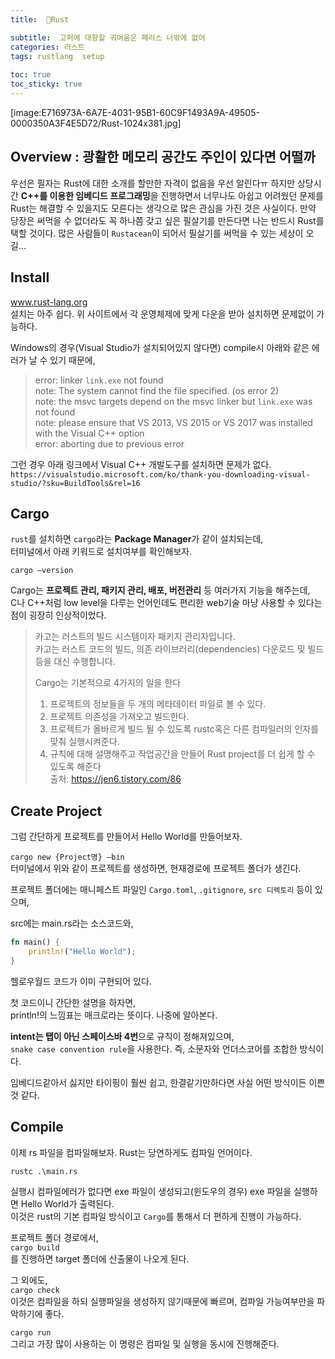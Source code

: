 ```yaml
---
title:  🦀Rust

subtitle:  고퍼에 대항할 귀여움은 페리스 너밖에 없어
categories: 러스트 
tags: rustlang  setup
 
toc: true
toc_sticky: true
---
```


  
[image:E716973A-6A7E-4031-95B1-60C9F1493A9A-49505-0000350A3F4E5D72/Rust-1024x381.jpg]  
  
## Overview : 광활한 메모리 공간도 주인이 있다면 어떨까  
우선은 필자는 Rust에 대한 소개를 할만한 자격이 없음을 우선 알린다ㅠ 하지만 상당시간 **C++를 이용한 임베디드 프로그래밍**을 진행하면서 너무나도 아쉽고 어려웠던 문제를 Rust는 해결할 수 있을지도 모른다는 생각으로 많은 관심을 가진 것은 사실이다. 만약 당장은 써먹을 수 없더라도 꼭 하나쯤 갖고 싶은 필살기를 만든다면 나는 반드시 Rust를 택할 것이다. 많은 사람들이 `Rustacean`이 되어서 필살기를 써먹을 수 있는 세상이 오길…  
  
  
## Install  
www.rust-lang.org  
설치는 아주 쉽다. 위 사이트에서 각 운영체제에 맞게 다운을 받아 설치하면 문제없이 가능하다.  
  
Windows의 경우(Visual Studio가 설치되어있지 않다면) compile시 아래와 같은 에러가 날 수 있기 때문에,  
  
> error: linker `link.exe` not found  
> note: The system cannot find the file specified. (os error 2)  
> note: the msvc targets depend on the msvc linker but `link.exe` was not found  
> note: please ensure that VS 2013, VS 2015 or VS 2017 was installed with the Visual C++ option  
> error: aborting due to previous error  
  
그런 경우 아래 링크에서 Visual C++ 개발도구를 설치하면 문제가 없다.  
`https://visualstudio.microsoft.com/ko/thank-you-downloading-visual-studio/?sku=BuildTools&rel=16`  
  
  
## Cargo  
`rust`를 설치하면 `cargo`라는 **Package Manager**가 같이 설치되는데,  
터미널에서 아래 키워드로 설치여부를 확인해보자.  
  
`cargo —version`  
  
Cargo는 **프로젝트 관리, 패키지 관리, 배포, 버전관리** 등 여러가지 기능을 해주는데,  
C나 C++처럼 low level을 다루는 언어인데도 편리한 web기술 마냥 사용할 수 있다는 점이 굉장히 인상적이었다.  
  
> 카고는 러스트의 빌드 시스템이자 패키지 관리자입니다.  
> 카고는 러스트 코드의 빌드, 의존 라이브러리(dependencies) 다운로드 및 빌드 등을 대신 수행합니다.  
>   
> Cargo는 기본적으로 4가지의 일을 한다  
> 1. 프로젝트의 정보들을 두 개의 메타데이터 파일로 볼 수 있다.  
> 2. 프로젝트 의존성을 가져오고 빌드한다.  
> 3. 프로젝트가 올바르게 빌드 될 수 있도록 rustc혹은 다른 컴파일러의 인자를 맞춰 실행시켜준다.  
> 4. 규칙에 대해 설명해주고 작업공간을 만들어 Rust project를 더 쉽게 할 수 있도록 해준다  
> 출처: https://jen6.tistory.com/86  
  
  
## Create Project  
그럼 간단하게 프로젝트를 만들어서 Hello World를 만들어보자.  
  
`cargo new {Project명} —bin`  
터미널에서 위와 같이 프로젝트를 생성하면, 현재경로에 프로젝트 폴더가 생긴다.  
  
프로젝트 폴더에는 매니페스트 파일인 `Cargo.toml`, `.gitignore`, `src 디렉토리` 등이 있으며,  
  
src에는 main.rs라는 소스코드와,  
```rust  
fn main() {  
    println!("Hello World");  
}  
```  
헬로우월드 코드가 이미 구현되어 있다.  
  
첫 코드이니 간단한 설명을 하자면,  
println!의 느낌표는 매크로라는 뜻이다. 나중에 알아본다.  
  
**intent는 탭이 아닌 스페이스바 4번**으로 규칙이 정해져있으며,  
`snake case convention rule`을 사용한다. 즉, 소문자와 언더스코어를 조합한 방식이다.  
  
임베디드같아서 싫지만 타이핑이 훨씬 쉽고, 한결같기만하다면 사실 어떤 방식이든 이쁜 것 같다.  
  
  
## Compile  
이제 rs 파일을 컴파일해보자. Rust는 당연하게도 컴파일 언어이다.  
  
`rustc .\main.rs`  
  
실행시 컴파일에러가 없다면 exe 파일이 생성되고(윈도우의 경우) exe 파일을 실행하면 Hello World가 출력된다.  
이것은 rust의 기본 컴파일 방식이고 `Cargo`를 통해서 더 편하게 진행이 가능하다.  
  
프로젝트 폴더 경로에서,  
`cargo build`  
를 진행하면 target 폴더에 산출물이 나오게 된다.  
  
그 외에도,  
`cargo check`  
이것은 컴파일을 하되 실행파일을 생성하지 않기때문에 빠르며, 컴파일 가능여부만을 파악하기에 좋다.  
  
`cargo run`  
그리고 가장 많이 사용하는 이 명령은 컴파일 및 실행을 동시에 진행해준다.  
